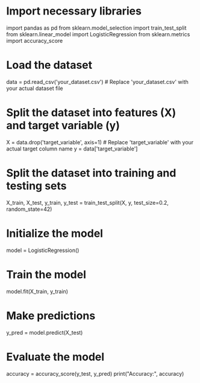 # Import necessary libraries
import pandas as pd
from sklearn.model_selection import train_test_split
from sklearn.linear_model import LogisticRegression
from sklearn.metrics import accuracy_score

# Load the dataset
data = pd.read_csv('your_dataset.csv')  # Replace 'your_dataset.csv' with your actual dataset file

# Split the dataset into features (X) and target variable (y)
X = data.drop('target_variable', axis=1)  # Replace 'target_variable' with your actual target column name
y = data['target_variable']

# Split the dataset into training and testing sets
X_train, X_test, y_train, y_test = train_test_split(X, y, test_size=0.2, random_state=42)

# Initialize the model
model = LogisticRegression()

# Train the model
model.fit(X_train, y_train)

# Make predictions
y_pred = model.predict(X_test)

# Evaluate the model
accuracy = accuracy_score(y_test, y_pred)
print("Accuracy:", accuracy)
